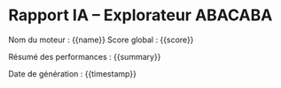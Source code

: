 # Rapport IA – Explorateur ABACABA

Nom du moteur : {{name}}
Score global : {{score}}

Résumé des performances : {{summary}}

Date de génération : {{timestamp}}
